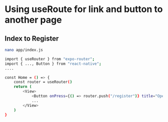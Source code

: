 # Using useRoute for link and button to another page

## Index to Register

```bash
nano app/index.js
```

```bash
import { useRouter } from "expo-router";
import { ..., Button } from "react-native";
....

const Home = () => {
    const router = useRouter()
    return (
        <View>
            <Button onPress={() => router.push("/register")} title="Open Register" />
            ...
        </View>
    )
}
```
